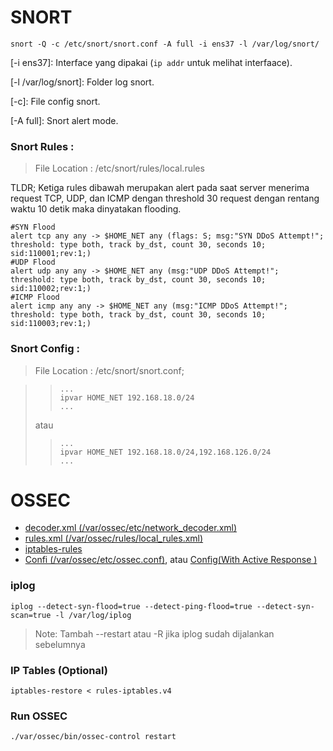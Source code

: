 # SNORT
```
snort -Q -c /etc/snort/snort.conf -A full -i ens37 -l /var/log/snort/
```
[-i ens37]: Interface yang dipakai (`ip addr` untuk melihat interfaace).

[-l /var/log/snort]: Folder log snort.

[-c]: File config snort.

[-A full]: Snort alert mode.


### Snort Rules :
> File Location : /etc/snort/rules/local.rules 


TLDR;
Ketiga rules dibawah merupakan alert pada saat server menerima request TCP, UDP, dan ICMP dengan threshold 30 request dengan rentang waktu 10 detik maka dinyatakan flooding.

```
#SYN Flood
alert tcp any any -> $HOME_NET any (flags: S; msg:"SYN DDoS Attempt!"; threshold: type both, track by_dst, count 30, seconds 10; sid:110001;rev:1;)
#UDP Flood
alert udp any any -> $HOME_NET any (msg:"UDP DDoS Attempt!"; threshold: type both, track by_dst, count 30, seconds 10; sid:110002;rev:1;)
#ICMP Flood
alert icmp any any -> $HOME_NET any (msg:"ICMP DDoS Attempt!"; threshold: type both, track by_dst, count 30, seconds 10; sid:110003;rev:1;)
```

### Snort Config : 
> File Location : /etc/snort/snort.conf;

>>```
>>...
>>ipvar HOME_NET 192.168.18.0/24
>>...
>>```
>atau 
>>```
>>...
>>ipvar HOME_NET 192.168.18.0/24,192.168.126.0/24
>>...
>>```


# OSSEC

- [decoder.xml (/var/ossec/etc/network_decoder.xml)](ossec-ddos/decoder.xml) 
- [rules.xml (/var/ossec/rules/local_rules.xml)](ossec-ddos/rules.xml)
- [iptables-rules](ossec-ddos/rules-iptables.v4)
- [Confi (/var/ossec/etc/ossec.conf)](ossec-ddos/ossec.conf), atau [Config(With Active Response )](ossec-ddos/ossec_active_response.conf)


### iplog
```
iplog --detect-syn-flood=true --detect-ping-flood=true --detect-syn-scan=true -l /var/log/iplog
```
>Note: Tambah --restart atau -R jika iplog sudah dijalankan sebelumnya

### IP Tables (Optional)
```
iptables-restore < rules-iptables.v4
```

### Run OSSEC
```
./var/ossec/bin/ossec-control restart
```
